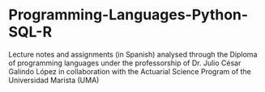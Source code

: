 # Programming-Languages-Python-SQL-R
Lecture notes and assignments (in Spanish) analysed through the Diploma of programming languages under the professorship of Dr. Julio César Galindo López in collaboration with the Actuarial Science Program of the Universidad Marista (UMA)

